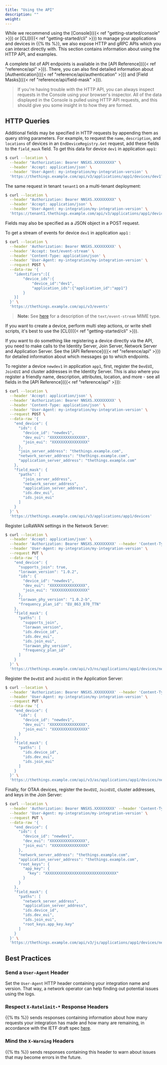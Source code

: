 ```yaml
---
title: "Using the API"
description: ""
weight: 
---
```


While we recommend using the [Console]({{< ref "getting-started/console" >}}) or [CLI]({{< ref "getting-started/cli" >}}) to manage your applications and devices in {{% tts %}}, we also expose HTTP and gRPC APIs which you can interact directly with. This section contains information about using the HTTP API, and examples.

<!--more-->

A complete list of API endpoints is available in the [API Reference]({{< ref "reference/api" >}}). There, you can also find detailed information about [Authentication]({{< ref "reference/api/authentication" >}}) and [Field Masks]({{< ref "reference/api/field-mask" >}}).

> If you're having trouble with the HTTP API, you can always inspect requests in the Console using your browser's inspector. All of the data displayed in the Console is pulled using HTTP API requests, and this should give you some insight in to how they are formed.

## HTTP Queries

Additional fields may be specified in HTTP requests by appending them as query string parameters. For example, to request the `name`, `description`, and `locations` of devices in an `EndDeviceRegistry.Get` request, add these fields to the `field_mask` field. To get this data for device `dev1` in application `app1`:

```bash
$ curl --location \
  --header "Authorization: Bearer NNSXS.XXXXXXXXX" \
  --header 'Accept: application/json' \
  --header 'User-Agent: my-integration/my-integration-version' \
  'https://thethings.example.com/api/v3/applications/app1/devices/dev1?field_mask=name,description,locations'
```

The same request in tenant `tenant1` on a multi-tenant deployment:

```bash
$ curl --location \
  --header "Authorization: Bearer NNSXS.XXXXXXXXX" \
  --header 'Accept: application/json' \
  --header 'User-Agent: my-integration/my-integration-version' \
  'https://tenant1.thethings.example.com/api/v3/applications/app1/devices/dev1?field_mask=name,description,locations'
```

Fields may also be specified as a JSON object in a POST request.

To get a stream of events for device `dev1` in application `app1` :

```bash
$ curl --location \
  --header 'Authorization: Bearer NNSXS.XXXXXXXXX' \
  --header 'Accept: text/event-stream' \
  --header 'Content-Type: application/json' \
  --header 'User-Agent: my-integration/my-integration-version' \
  --request POST \
  --data-raw '{
    "identifiers":[{
        "device_ids":{
            "device_id":"dev1",
            "application_ids":{"application_id":"app1"}
        }
    }]
  }' \
  'https://thethings.example.com/api/v3/events'
```

>**Note:** See [here](https://developer.mozilla.org/en-US/docs/Web/API/Server-sent_events/Using_server-sent_events) for a description of the `text/event-stream` MIME type.

If you want to create a device, perform multi step actions, or write shell scripts, it's best to use the [CLI]({{< ref "getting-started/cli" >}}).

If you want to do something like registering a device directly via the API, you need to make calls to the Identity Server, Join Server, Network Server and Application Server. See the [API Reference]({{< ref "reference/api" >}}) for detailed information about which messages go to which endpoints. 

To register a device `newdev1` in application `app1`, first, register the `DevEUI`, `JoinEUI` and cluster addresses in the Identity Server. This is also where you register a friendly name, description, attributes, location, and more - see all fields in the [API Reference]({{< ref "reference/api" >}}):

```bash
$ curl --location \
  --header 'Accept: application/json' \
  --header 'Authorization: Bearer NNSXS.XXXXXXXXX' \
  --header 'Content-Type: application/json' \
  --header 'User-Agent: my-integration/my-integration-version' \
  --request POST \
  --data-raw '{
    "end_device": {
      "ids": {
        "device_id": "newdev1",
        "dev_eui": "XXXXXXXXXXXXXXXX",
        "join_eui": "XXXXXXXXXXXXXXXX"
      },
      "join_server_address": "thethings.example.com",
      "network_server_address": "thethings.example.com",
      "application_server_address": "thethings.example.com"
    },
    "field_mask": {
      "paths": [
        "join_server_address",
        "network_server_address",
        "application_server_address",
        "ids.dev_eui",
        "ids.join_eui"
      ]
    }
  }' \
  'https://thethings.example.com/api/v3/applications/app1/devices'
```

Register LoRaWAN settings in the Network Server:

```bash
$ curl --location \
  --header 'Accept: application/json' \
  --header 'Authorization: Bearer NNSXS.XXXXXXXXX' --header 'Content-Type: application/json' \
  --header 'User-Agent: my-integration/my-integration-version' \
  --request PUT \
  --data-raw '{
    "end_device": {
      "supports_join": true,
      "lorawan_version": "1.0.2",
      "ids": {
        "device_id": "newdev1",
        "dev_eui": "XXXXXXXXXXXXXXXX",
        "join_eui": "XXXXXXXXXXXXXXXX"
      },
      "lorawan_phy_version": "1.0.2-b",
      "frequency_plan_id": "EU_863_870_TTN"
    },
    "field_mask": {
      "paths": [
        "supports_join",
        "lorawan_version",
        "ids.device_id",
        "ids.dev_eui",
        "ids.join_eui",
        "lorawan_phy_version",
        "frequency_plan_id"
      ]
    }
  }' \
  'https://thethings.example.com/api/v3/ns/applications/app1/devices/newdev1'
```

Register the `DevEUI` and `JoinEUI` in the Application Server:

```bash
$ curl --location \
  --header 'Authorization: Bearer NNSXS.XXXXXXXXX' --header 'Content-Type: application/json' \
  --header 'User-Agent: my-integration/my-integration-version' \
  --request PUT \
  --data-raw '{
    "end_device": {
      "ids": {
        "device_id": "newdev1",
        "dev_eui": "XXXXXXXXXXXXXXXX",
        "join_eui": "XXXXXXXXXXXXXXXX"
      }
    },
    "field_mask": {
      "paths": [
        "ids.device_id",
        "ids.dev_eui",
        "ids.join_eui"
      ]
    }
  }' \
  'https://thethings.example.com/api/v3/as/applications/app1/devices/newdev1'
```

Finally, for OTAA devices, register the `DevEUI`, `JoinEUI`, cluster addresses, and keys in the Join Server:

```bash
$ curl --location \
  --header 'Authorization: Bearer NNSXS.XXXXXXXXX' --header 'Content-Type: application/json' \
  --header 'User-Agent: my-integration/my-integration-version' \
  --request PUT \
  --data-raw '{
    "end_device": {
      "ids": {
        "device_id": "newdev1",
        "dev_eui": "XXXXXXXXXXXXXXXX",
        "join_eui": "XXXXXXXXXXXXXXXX"
      },
      "network_server_address": "thethings.example.com",
      "application_server_address": "thethings.example.com",
      "root_keys": {
        "app_key": {
          "key": "XXXXXXXXXXXXXXXXXXXXXXXXXXXXXXXX"
        }
      }
    },
    "field_mask": {
      "paths": [
        "network_server_address",
        "application_server_address",
        "ids.device_id",
        "ids.dev_eui",
        "ids.join_eui",
        "root_keys.app_key.key"
      ]
    }
  }' \
  'https://thethings.example.com/api/v3/js/applications/app1/devices/newdev1'
```

## Best Practices

### Send a `User-Agent` Header

Set the `User-Agent` HTTP header containing your integration name and version. That way, a network operator can help finding out potential issues using the logs.

### Respect `X-Ratelimit-*` Response Headers

{{% tts %}} sends responses containing information about how many requests your integration has made and how many are remaining, in accordance with the IETF draft spec [here](https://tools.ietf.org/id/draft-polli-ratelimit-headers-03.html).

### Mind the `X-Warning` Headers

{{% tts %}} sends responses containing this header to warn about issues that may become errors in the future.
